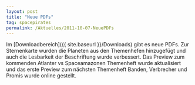 ```yaml
---
layout: post
title: "Neue PDFs"
tag: spacepirates
permalink: /Aktuelles/2011-10-07-NeuePDFs
---
```


Im [Downloadbereich]({{ site.baseurl }}/Downloads) gibt es neue PDFs. Zur Sternenkarte wurden die Planeten aus den Themenhefen hinzugefügt und auch die Lesbarkeit der Beschriftung wurde verbessert. Das Preview zum kommenden Atlanter vs Spaceamazonen Themenheft wurde aktualisiert und das erste Preview zum nächsten Themenheft Banden, Verbrecher und Promis wurde online gestellt.


